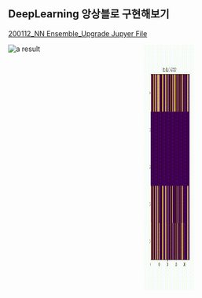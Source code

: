 ## DeepLearning 앙상블로 구현해보기

<a href="./Code/200112_NN Ensemble_Upgrade.ipynb">200112_NN Ensemble_Upgrade Jupyer File</a>
<br>

<div class="img1">
  <div style="float:left;width:45%">
    <img src='./Result/a_result.gif' alt="a result" width="45%" height="500">
  </div>
</div>
<div class="img2">
  <div style="float:right;width:45%">
    <img src='./Result/b_result.gif' alt="b result" width="45%" height="500">
  </div>
</div>

